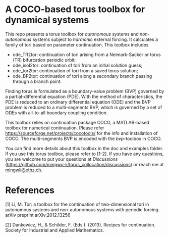 # A COCO-based torus toolbox for dynamical systems

This repo presents a torus toolbox for *autonomous* systems and *non-autonomous* systems subject to *harmonic* external forcing. It calculates a family of tori based on parameter continuation. This toolbox includes

 * ode_TR2tor: continuation of tori arising from a Neimark-Sacker or torus (TR) bifurcation periodic orbit;
 * ode_isol2tor: continuation of tori from an initial solution guess;
 * ode_tor2tor: continuation of tori from a saved torus solution;
 * ode_BP2tor: continuation of tori along a secondary branch passing through a branch point.


Finding torus is formulated as a boundary-value problem (BVP) governed by a partial-differential equation (PDE). With the method of characteristics, the PDE is reduced to an ordinary differential equation (ODE) and the BVP problem is reduced to a multi-segments BVP, which is governed by a set of ODEs with all-to-all boundary coupling condition.

This toolbox relies on continuation package COCO, a MATLAB-based toolbox for numerical continuation. Please refer https://sourceforge.net/projects/cocotools/ for the info and installation of COCO. The multi-segments BVP is encoded with the *bvp*-toolbox in COCO.

You can find more details about this toolbox in the doc and examples folder. If you use this torus toolbox, please refer to [1-2]. If you have any questions, you are welcome to put your questions at *Discussions* (https://github.com/mingwu-li/torus_collocation/discussions) or reach me at mingwli@ethz.ch. 

# References
[1] Li, M. Tor: a toolbox for the continuation of two-dimensional tori in autonomous systems and non-autonomous systems with periodic forcing. arXiv preprint arXiv:2012.13256

[2] Dankowicz, H., & Schilder, F. (Eds.). (2013). Recipes for continuation. Society for Industrial and Applied Mathematics.
